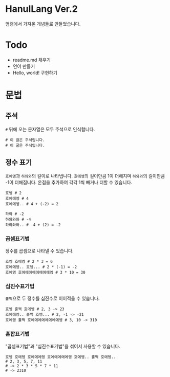 # HanulLang Ver.2
엄랭에서 가져온 개념들로 만들었습니다.

# Todo
- readme.md 채우기
- 언어 만들기
- Hello, world! 구현하기

# 문법
## 주석
`#` 뒤에 오는 문자열은 모두 주석으로 인식합니다.
```
# 이 글은 주석입니다.
# 이 굴은 주식입니다.
```
## 정수 표기
`호에엥`과 `하와와`의 길이로 나타냅니다. `호에엥`의 길이만큼 1이 더해지며 `하와와`의 길이만큼 -1이 더해집니다. 온점을 추가하여 각각 1씩 빼거나 더할 수 있습니다.
```
호엥 # 2
호에에엥 # 4
호에에엥.. # 4 + (-2) = 2

하와 # -2
하와와와 # -4
하와와와.. # -4 + (2) = -2
```

### 곱셈표기법
정수를 곱셈으로 나타낼 수 있습니다.
```
호엥 호에엥 # 2 * 3 = 6
호에에엥.. 호엥... # 2 * (-1) = -2
호에엥 호에에에에에에에에엥 # 3 * 10 = 30
```
### 십진수표기법
`훌쩍`으로 두 정수를 십진수로 이어적을 수 있습니다.
```
호엥 훌쩍 호에엥 # 2, 3 -> 23
호에에엥.. 훌쩍 호엥... # 2, -1 -> -21
호에엥 훌쩍 호에에에에에에에에엥 # 3, 10 -> 310
```
### 혼합표기법
"곱셈표기법"과 "십진수표기법"을 섞어서 사용할 수 있습니다.
```
호엥 호에엥 호에에에엥 호에에에에에엥 호에엥.. 훌쩍 호에엥..
# 2, 3, 5, 7, 11
# -> 2 * 3 * 5 * 7 * 11
# -> 2310
```
